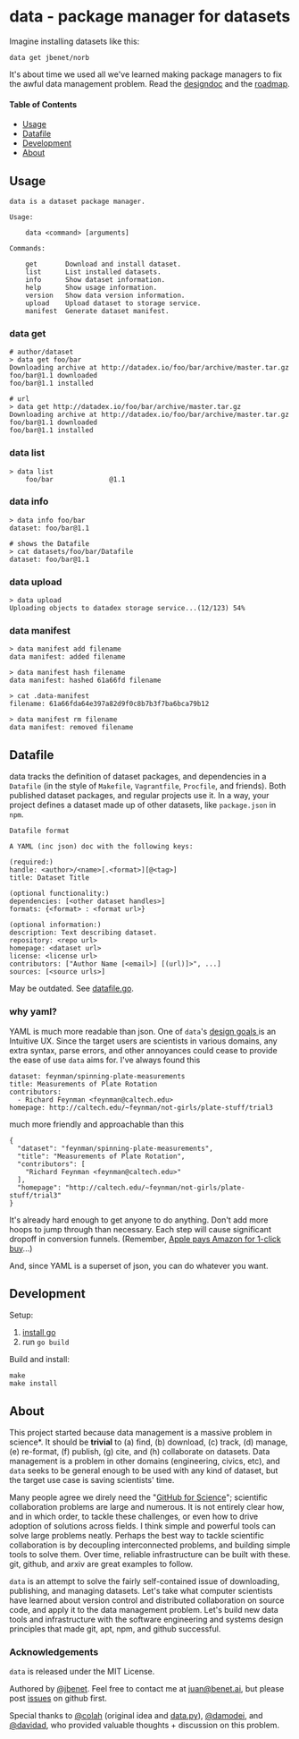 # data - package manager for datasets

Imagine installing datasets like this:

    data get jbenet/norb

It's about time we used all we've learned making package managers to fix the
awful data management problem. Read the [designdoc](dev/designdoc.md) and
the [roadmap](dev/roadmap.md).

#### Table of Contents

- [Usage](#usage)
- [Datafile](#datafile)
- [Development](#development)
- [About](#about)

## Usage

```
data is a dataset package manager.

Usage:

    data <command> [arguments]

Commands:

    get       Download and install dataset.
    list      List installed datasets.
    info      Show dataset information.
    help      Show usage information.
    version   Show data version information.
    upload    Upload dataset to storage service.
    manifest  Generate dataset manifest.
```

### data get

```
# author/dataset
> data get foo/bar
Downloading archive at http://datadex.io/foo/bar/archive/master.tar.gz
foo/bar@1.1 downloaded
foo/bar@1.1 installed

# url
> data get http://datadex.io/foo/bar/archive/master.tar.gz
Downloading archive at http://datadex.io/foo/bar/archive/master.tar.gz
foo/bar@1.1 downloaded
foo/bar@1.1 installed
```

### data list

```
> data list
    foo/bar              @1.1
```

### data info

```
> data info foo/bar
dataset: foo/bar@1.1

# shows the Datafile
> cat datasets/foo/bar/Datafile
dataset: foo/bar@1.1
```

### data upload

```
> data upload
Uploading objects to datadex storage service...(12/123) 54%
```

### data manifest

```
> data manifest add filename
data manifest: added filename

> data manifest hash filename
data manifest: hashed 61a66fd filename

> cat .data-manifest
filename: 61a66fda64e397a82d9f0c8b7b3f7ba6bca79b12

> data manifest rm filename
data manifest: removed filename
```

## Datafile

data tracks the definition of dataset packages, and dependencies in a
`Datafile` (in the style of `Makefile`, `Vagrantfile`, `Procfile`, and
friends). Both published dataset packages, and regular projects use it.
In a way, your project defines a dataset made up of other datasets, like
`package.json` in `npm`.

```
Datafile format

A YAML (inc json) doc with the following keys:

(required:)
handle: <author>/<name>[.<format>][@<tag>]
title: Dataset Title

(optional functionality:)
dependencies: [<other dataset handles>]
formats: {<format> : <format url>}

(optional information:)
description: Text describing dataset.
repository: <repo url>
homepage: <dataset url>
license: <license url>
contributors: ["Author Name [<email>] [(url)]>", ...]
sources: [<source urls>]
```
May be outdated. See [datafile.go](datafile.go).

### why yaml?

YAML is much more readable than json. One of `data`'s [design goals
](https://github.com/jbenet/data/blob/master/dev/designdoc.md#design-goals)
is an Intuitive UX. Since the target users are scientists in various domains,
any extra syntax, parse errors, and other annoyances could cease to provide
the ease of use `data` aims for. I've always found this

```
dataset: feynman/spinning-plate-measurements
title: Measurements of Plate Rotation
contributors:
  - Richard Feynman <feynman@caltech.edu>
homepage: http://caltech.edu/~feynman/not-girls/plate-stuff/trial3
```

much more friendly and approachable than this

```
{
  "dataset": "feynman/spinning-plate-measurements",
  "title": "Measurements of Plate Rotation",
  "contributors": [
    "Richard Feynman <feynman@caltech.edu>"
  ],
  "homepage": "http://caltech.edu/~feynman/not-girls/plate-stuff/trial3"
}
```

It's already hard enough to get anyone to do anything. Don't add more hoops to
jump through than necessary. Each step will cause significant dropoff in
conversion funnels. (Remember, [Apple pays Amazon for 1-click buy](https://www.apple.com/pr/library/2000/09/18Apple-Licenses-Amazon-com-1-Click-Patent-and-Trademark.html)...)

And, since YAML is a superset of json, you can do whatever you want.


## Development

Setup:

1. [install go](http://golang.org/doc/install)
2. run `go build`

Build and install:

    make
    make install


## About

This project started because data management is a massive problem in science*.
It should be **trivial** to (a) find, (b) download, (c) track, (d) manage,
(e) re-format, (f) publish, (g) cite, and (h) collaborate on datasets. Data
management is a problem in other domains (engineering, civics, etc), and `data`
seeks to be general enough to be used with any kind of dataset, but the target
use case is saving scientists' time.

Many people agree we direly need the
"[GitHub for Science](http://static.benet.ai/t/github-for-science.md)";
scientific collaboration problems are large and numerous.
It is not entirely clear how, and in which order, to tackle these
challenges, or even how to drive adoption of solutions across fields. I think
simple and powerful tools can solve large problems neatly. Perhaps the best
way to tackle scientific collaboration is by decoupling interconnected
problems, and building simple tools to solve them. Over time, reliable
infrastructure can be built with these. git, github, and arxiv are great
examples to follow.

`data` is an attempt to solve the fairly self-contained issue of downloading,
publishing, and managing datasets. Let's take what computer scientists have
learned about version control and distributed collaboration on source code,
and apply it to the data management problem. Let's build new data tools and
infrastructure with the software engineering and systems design principles
that made git, apt, npm, and github successful.

### Acknowledgements

`data` is released under the MIT License.

Authored by [@jbenet](https://github.com/jbenet). Feel free to contact me
at <juan@benet.ai>, but please post
[issues](https://github.com/jbenet/data/issues) on github first.

Special thanks to
[@colah](https://github.com/colah) (original idea and
[data.py](https://github.com/colah/data)),
[@damodei](https://github.com/damodei), and
[@davidad](https://github.com/davidad),
who provided valuable thoughts + discussion on this problem.
